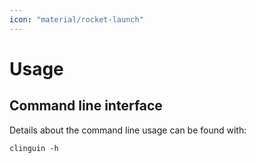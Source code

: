 ```yaml
---
icon: "material/rocket-launch"
---
```


# Usage

## Command line interface

Details about the command line usage can be found with:

```console
clinguin -h
```
